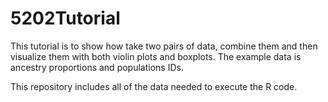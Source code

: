 # 5202Tutorial

This tutorial is to show how take two pairs of data, combine them and then visualize them with both violin plots and boxplots. The example data is ancestry proportions and populations IDs. 

This repository includes all of the data needed to execute the R code. 

